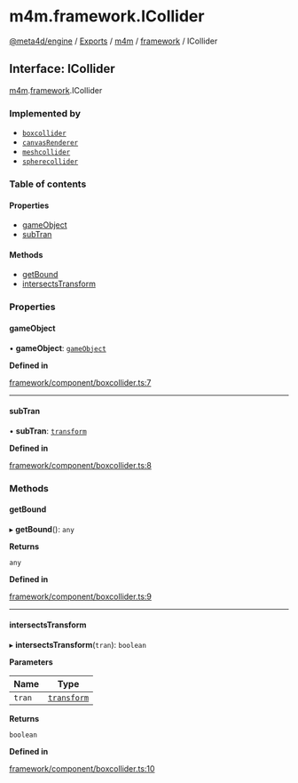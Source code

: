 # m4m.framework.ICollider

[@meta4d/engine](../) / [Exports](../modules/) / [m4m](../modules/m4m.md) / [framework](../modules/m4m.framework.md) / ICollider

## Interface: ICollider

[m4m](../modules/m4m.md).[framework](../modules/m4m.framework.md).ICollider

### Implemented by

* [`boxcollider`](../classes/m4m.framework.boxcollider.md)
* [`canvasRenderer`](../classes/m4m.framework.canvasRenderer.md)
* [`meshcollider`](../classes/m4m.framework.meshcollider.md)
* [`spherecollider`](../classes/m4m.framework.spherecollider.md)

### Table of contents

#### Properties

* [gameObject](m4m.framework.ICollider.md#gameobject)
* [subTran](m4m.framework.ICollider.md#subtran)

#### Methods

* [getBound](m4m.framework.ICollider.md#getbound)
* [intersectsTransform](m4m.framework.ICollider.md#intersectstransform)

### Properties

#### gameObject

• **gameObject**: [`gameObject`](../classes/m4m.framework.gameObject.md)

**Defined in**

[framework/component/boxcollider.ts:7](https://github.com/meta4d-me/meta4d-engine/blob/cf6bfe6/src/framework/component/boxcollider.ts#L7)

***

#### subTran

• **subTran**: [`transform`](../classes/m4m.framework.transform.md)

**Defined in**

[framework/component/boxcollider.ts:8](https://github.com/meta4d-me/meta4d-engine/blob/cf6bfe6/src/framework/component/boxcollider.ts#L8)

### Methods

#### getBound

▸ **getBound**(): `any`

**Returns**

`any`

**Defined in**

[framework/component/boxcollider.ts:9](https://github.com/meta4d-me/meta4d-engine/blob/cf6bfe6/src/framework/component/boxcollider.ts#L9)

***

#### intersectsTransform

▸ **intersectsTransform**(`tran`): `boolean`

**Parameters**

| Name   | Type                                                 |
| ------ | ---------------------------------------------------- |
| `tran` | [`transform`](../classes/m4m.framework.transform.md) |

**Returns**

`boolean`

**Defined in**

[framework/component/boxcollider.ts:10](https://github.com/meta4d-me/meta4d-engine/blob/cf6bfe6/src/framework/component/boxcollider.ts#L10)
